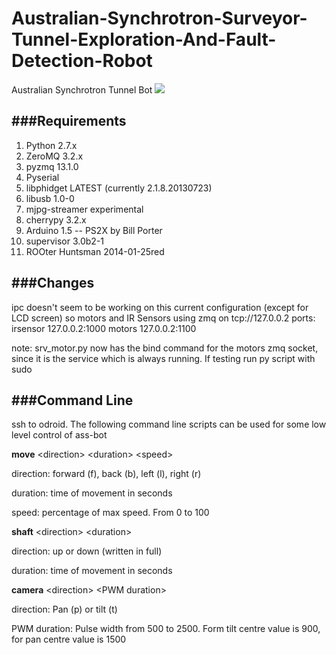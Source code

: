 Australian-Synchrotron-Surveyor-Tunnel-Exploration-And-Fault-Detection-Robot
=======

Australian Synchrotron Tunnel Bot
![](https://raw.github.com/AustralianSynchrotron/Australian-Synchrotron-Surveyor-Tunnel-Exploration-And-Fault-Detection-Robot/master/drawings/logos/RoboDonkey.png)

###Requirements
------------

1. Python 2.7.x
2. ZeroMQ 3.2.x
3. pyzmq  13.1.0
4. Pyserial
5. libphidget LATEST (currently 2.1.8.20130723)
6. libusb 1.0-0
7. mjpg-streamer experimental
8. cherrypy 3.2.x
9. Arduino 1.5
-- PS2X by Bill Porter
10. supervisor 3.0b2-1
11. ROOter Huntsman 2014-01-25red


###Changes
-------

ipc doesn't seem to be working on this current configuration (except for LCD screen) so motors and IR Sensors using zmq on tcp://127.0.0.2
ports:
irsensor 127.0.0.2:1000
motors 127.0.0.2:1100


note: srv_motor.py now has the bind command for the motors zmq socket, since it is the service which is always running. If testing run py script with sudo

###Command Line
--------

ssh to odroid. The following command line scripts can be used for some low level control of ass-bot

**move** \<direction\> \<duration\> \<speed\>

direction: forward (f), back (b), left (l), right (r)

duration: time of movement in seconds

speed: percentage of max speed. From 0 to 100

**shaft** \<direction\> \<duration\>

direction: up or down (written in full)

duration: time of movement in seconds

**camera** \<direction\> \<PWM duration\>

direction: Pan (p) or tilt (t)

PWM duration: Pulse width from 500 to 2500. Form tilt centre value is 900, for pan centre value is 1500
